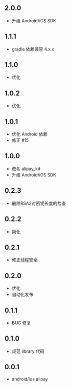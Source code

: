 ## 2.0.0

* 升级 Android/iOS SDK

## 1.1.1

* gradle 依赖兼容 4.x.x

## 1.1.0

* 优化

## 1.0.2

* 优化

## 1.0.1

* 优化 Android 依赖
* 修正 #15

## 1.0.0

* 改名 alipay_kit
* 升级 Android/iOS SDK

## 0.2.3

* 删除RSA2对密钥长度的检查

## 0.2.2

* 简化

## 0.2.1

* 修正线程安全

## 0.2.0

* 优化
* 自动化发布

## 0.1.1

* BUG 修复

## 0.1.0

* 规范 library 代码

## 0.0.1

* android/ios alipay
